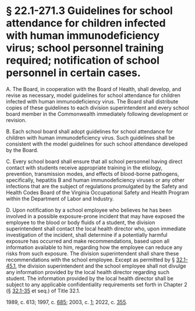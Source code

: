 # § 22.1-271.3 Guidelines for school attendance for children infected with human immunodeficiency virus; school personnel training required; notification of school personnel in certain cases.

<p>A. The Board, in cooperation with the Board of Health, shall develop, and revise as necessary, model guidelines for school attendance for children infected with human immunodeficiency virus. The Board shall distribute copies of these guidelines to each division superintendent and every school board member in the Commonwealth immediately following development or revision.</p><p>B. Each school board shall adopt guidelines for school attendance for children with human immunodeficiency virus. Such guidelines shall be consistent with the model guidelines for such school attendance developed by the Board.</p><p>C. Every school board shall ensure that all school personnel having direct contact with students receive appropriate training in the etiology, prevention, transmission modes, and effects of blood-borne pathogens, specifically, hepatitis B and human immunodeficiency viruses or any other infections that are the subject of regulations promulgated by the Safety and Health Codes Board of the Virginia Occupational Safety and Health Program within the Department of Labor and Industry.</p><p>D. Upon notification by a school employee who believes he has been involved in a possible exposure-prone incident that may have exposed the employee to the blood or body fluids of a student, the division superintendent shall contact the local health director who, upon immediate investigation of the incident, shall determine if a potentially harmful exposure has occurred and make recommendations, based upon all information available to him, regarding how the employee can reduce any risks from such exposure. The division superintendent shall share these recommendations with the school employee. Except as permitted by § <a href='/vacode/32.1-45.1/'>32.1-45.1</a>, the division superintendent and the school employee shall not divulge any information provided by the local health director regarding such student. The information provided by the local health director shall be subject to any applicable confidentiality requirements set forth in Chapter 2 (§ <a href='/vacode/32.1-35/'>32.1-35</a> et seq.) of Title 32.1.</p><p>1989, c. 613; 1997, c. <a href='http://lis.virginia.gov/cgi-bin/legp604.exe?971+ful+CHAP0685'>685</a>; 2003, c. <a href='http://lis.virginia.gov/cgi-bin/legp604.exe?031+ful+CHAP0001'>1</a>; 2022, c. <a href='http://lis.virginia.gov/cgi-bin/legp604.exe?221+ful+CHAP0355'>355</a>.</p>